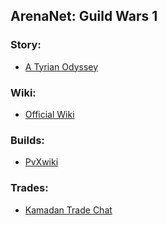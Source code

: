 ## ArenaNet: Guild Wars 1

### Story:

  - [A Tyrian Odyssey](http://atyrianodyssey.com/gw/)

### Wiki:

  - [Official Wiki](https://wiki.guildwars.com/wiki/Main_Page)

### Builds:

  - [PvXwiki](https://gwpvx.gamepedia.com/PvX_wiki)

### Trades:

  - [Kamadan Trade Chat](https://kamadan.decltype.org/)
